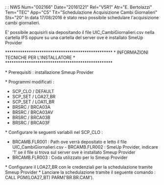  :  : NWS Num="002166" Date="20161221" Rel="V5R1" Atr="E. Bertolazzi" Tem="TEC" App="C5" Tit="Schedulazione Acquisizione Cambi Giornalieri" Sts="20"
In data 17/08/2016 è stato reso possibile schedulare l'acquisizione cambi giornalieri.

E' possibile acquisirli sia depositando il file UIC_CambiGiornalieri.csv nella cartella IFS oppure
su una cartella del server ove è installato SmeUp Provider

\*\*\*\*\*\*\*\*\*\*\*\*\*\*\*\*\*\*\*\*\*\*\*\*\*\*\*\*\*\*\*\*\*\*\*\*\*\*\*\*\*\*\*\*\*\*\*\*\*\*
\* INFORMAZIONI TECNICHE PER L'INSTALLATORE       \*
\*\*\*\*\*\*\*\*\*\*\*\*\*\*\*\*\*\*\*\*\*\*\*\*\*\*\*\*\*\*\*\*\*\*\*\*\*\*\*\*\*\*\*\*\*\*\*\*\*\*

\* Prerequisiti :  installazione Smeup Provider

\* Programmi modificati : 
 - SCP_CLO / DEFAULT
 - SCP_SET / LOA27_BR
 - SCP_SET / LOA11_BR
 - BRSRC   / BRCA03A
 - BRSRC   / BRCA03AV
 - BRSRC   / BRCA03B
 - BRSRC   / BRCA03F

\* Configurare le seguenti variabili nel SCP_CLO : 
 - BRCAMB.FLR001 :  Path ove verrà depositato e letto il file UIC_CambiGiornalieri.csv  - BRCAMB.FLR002 :  SmeUp Provider, indicare '1' se il file si trova sul server ove è installato Smeup
                  Provider
 - BRCAMB.FLR003 :  Coda utilizzato per lo Smeup Provider

\* Configurare il LOA27_BR con le credenziali per la schedulazione tramite Smeup Provider 
\* Lanciare la schedulazione tramite il seguente comando :  CALL PGM(LOA27_BT) PARM('BR.BR.CAM').
